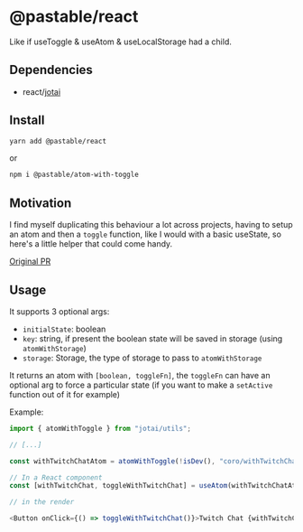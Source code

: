# @pastable/react

Like if useToggle & useAtom & useLocalStorage had a child.

## Dependencies

-   react/[jotai](https://github.com/pmndrs/jotai)

## Install

```sh
yarn add @pastable/react
```

or

```sh
npm i @pastable/atom-with-toggle
```

## Motivation

I find myself duplicating this behaviour a lot across projects, having to setup an atom and then a `toggle` function, like I would with a basic useState, so here's a little helper that could come handy.

[Original PR](https://github.com/pmndrs/jotai/pull/483)

## Usage

It supports 3 optional args:

-   `initialState`: boolean
-   `key`: string, if present the boolean state will be saved in storage (using `atomWithStorage`)
-   `storage`: Storage, the type of storage to pass to `atomWithStorage`

It returns an atom with `[boolean, toggleFn]`, the `toggleFn` can have an optional arg to force a particular state (if you want to make a `setActive` function out of it for example)

Example:

```ts
import { atomWithToggle } from "jotai/utils";

// [...]

const withTwitchChatAtom = atomWithToggle(!isDev(), "coro/withTwitchChat");

// In a React component
const [withTwitchChat, toggleWithTwitchChat] = useAtom(withTwitchChatAtom);

// in the render

<Button onClick={() => toggleWithTwitchChat()}>Twitch Chat {withTwitchChat + ""}</Button>;
```
